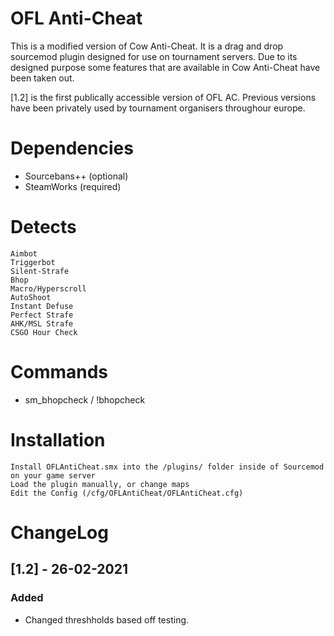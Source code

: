 # OFL Anti-Cheat
This is a modified version of Cow Anti-Cheat. It is a drag and drop sourcemod plugin designed for use on tournament servers. Due to its designed purpose some features that are available in Cow Anti-Cheat have been taken out.

[1.2] is the first publically accessible version of OFL AC. Previous versions have been privately used by tournament organisers throughour europe.

# Dependencies
- Sourcebans++ (optional)
- SteamWorks (required)

# Detects
    Aimbot
    Triggerbot
    Silent-Strafe
    Bhop
    Macro/Hyperscroll
    AutoShoot
    Instant Defuse
    Perfect Strafe
    AHK/MSL Strafe
    CSGO Hour Check

# Commands
- sm_bhopcheck / !bhopcheck

# Installation
    Install OFLAntiCheat.smx into the /plugins/ folder inside of Sourcemod on your game server
    Load the plugin manually, or change maps
    Edit the Config (/cfg/OFLAntiCheat/OFLAntiCheat.cfg)

# ChangeLog

## [1.2] - 26-02-2021
### Added
- Changed threshholds based off testing.
